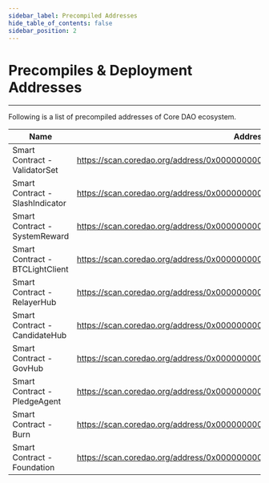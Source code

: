 ```yaml
---
sidebar_label: Precompiled Addresses
hide_table_of_contents: false
sidebar_position: 2
---
```


# Precompiles & Deployment Addresses
---
Following is a list of precompiled addresses of Core DAO ecosystem.

| **Name**                              | **Address**                                                                  |
|---------------------------------------|------------------------------------------------------------------------------|
| Smart Contract - ValidatorSet         | https://scan.coredao.org/address/0x0000000000000000000000000000000000001000  |
| Smart Contract - SlashIndicator       | https://scan.coredao.org/address/0x0000000000000000000000000000000000001001  |
| Smart Contract - SystemReward         | https://scan.coredao.org/address/0x0000000000000000000000000000000000001002  |
| Smart Contract - BTCLightClient       | https://scan.coredao.org/address/0x0000000000000000000000000000000000001003  |
| Smart Contract - RelayerHub           | https://scan.coredao.org/address/0x0000000000000000000000000000000000001004  |
| Smart Contract - CandidateHub         | https://scan.coredao.org/address/0x0000000000000000000000000000000000001005  |
| Smart Contract - GovHub               | https://scan.coredao.org/address/0x0000000000000000000000000000000000001006  |
| Smart Contract - PledgeAgent          | https://scan.coredao.org/address/0x0000000000000000000000000000000000001007  |
| Smart Contract - Burn                 | https://scan.coredao.org/address/0x0000000000000000000000000000000000001008  |
| Smart Contract - Foundation           | https://scan.coredao.org/address/0x0000000000000000000000000000000000001009  |


